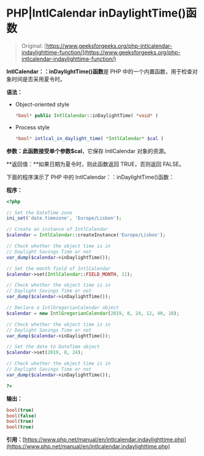 # PHP|IntlCalendar inDaylightTime()函数

> Original: [https://www.geeksforgeeks.org/php-intlcalendar-indaylighttime-function/](https://www.geeksforgeeks.org/php-intlcalendar-indaylighttime-function/)

**IntlCalendar：：inDaylightTime()函数**是 PHP 中的一个内置函数，用于检查对象时间是否采用夏令时。

**语法：**

*   Object-oriented style

    ```php
    *bool* public IntlCalendar::inDaylightTime( *void* )
    ```

*   Process style

    ```php
    *bool* intlcal_in_daylight_time( *IntlCalendar* $cal )
    ```

**参数：**此函数接受单个参数**$cal**，它保存 IntlCalendar 对象的资源。

**返回值：**如果日期为夏令时，则此函数返回 TRUE，否则返回 FALSE。

下面的程序演示了 PHP 中的 IntlCalendar：：inDaylightTime()函数：

**程序：**

```php
<?php

// Set the DateTime zone
ini_set('date.timezone', 'Europe/Lisbon');

// Create an instance of IntlCalendar
$calendar = IntlCalendar::createInstance('Europe/Lisbon');

// Check whether the object time is in
// Daylight Savings Time or not
var_dump($calendar->inDaylightTime());

// Set the month field of IntlCalendar
$calendar->set(IntlCalendar::FIELD_MONTH, 11);

// Check whether the object time is in
// Daylight Savings Time or not
var_dump($calendar->inDaylightTime());

// Declare a IntlGregorianCalendar object
$calendar = new IntlGregorianCalendar(2019, 8, 24, 12, 40, 10);

// Check whether the object time is in
// Daylight Savings Time or not
var_dump($calendar->inDaylightTime());

// Set the date to DateTime object
$calendar->set(2019, 8, 24);

// Check whether the object time is in
// Daylight Savings Time or not
var_dump($calendar->inDaylightTime());

?>
```

**输出：**

```php
bool(true)
bool(false)
bool(true)
bool(true)

```

**引用：**[https://www.php.net/manual/en/intlcalendar.indaylighttime.php](https://www.php.net/manual/en/intlcalendar.indaylighttime.php)